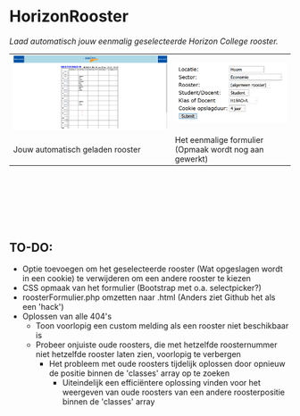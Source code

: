 # HorizonRooster
*Laad automatisch jouw eenmalig geselecteerde Horizon College rooster.*

<table>
  <tbody>
    <tr>
      <td>
        <img src="https://raw.githubusercontent.com/Rowan-Mulder/HorizonRooster/main/Github%20bestanden/Screenshots/Screenshot1.png" alt="Screenshot van het resultaat">
      </td>
      <td>
        <img src="https://raw.githubusercontent.com/Rowan-Mulder/HorizonRooster/main/Github%20bestanden/Screenshots/Screenshot2.png" alt="Screenshot van het formulier">
      </td>
    </tr>
    <tr>
      <td>
        Jouw automatisch geladen rooster
      </td>
      <td>
        Het eenmalige formulier (Opmaak wordt nog aan gewerkt)
      </td>
    </tr>
  </tbody>
</table>

<br><br><br>
---

## TO-DO:
- Optie toevoegen om het geselecteerde rooster (Wat opgeslagen wordt in een cookie) te verwijderen om een andere rooster te kiezen
- CSS opmaak van het formulier (Bootstrap met o.a. selectpicker?)
- roosterFormulier.php omzetten naar .html (Anders ziet Github het als een 'hack')
- Oplossen van alle 404's
  - Toon voorlopig een custom melding als een rooster niet beschikbaar is
  - Probeer onjuiste oude roosters, die met hetzelfde roosternummer niet hetzelfde rooster laten zien, voorlopig te verbergen
    - Het probleem met oude roosters tijdelijk oplossen door opnieuw de positie binnen de 'classes' array op te zoeken
      - Uiteindelijk een efficiëntere oplossing vinden voor het weergeven van oude roosters van een andere roosterpositie binnen de 'classes' array
